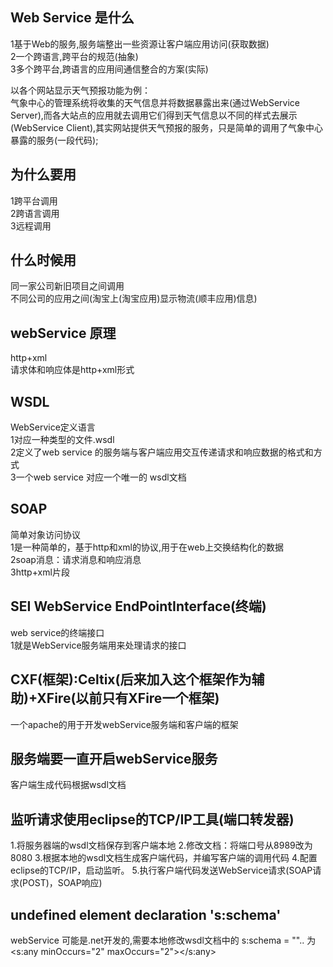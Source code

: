 ## Web Service 是什么

1基于Web的服务,服务端整出一些资源让客户端应用访问\(获取数据\)  
2一个跨语言,跨平台的规范\(抽象\)  
3多个跨平台,跨语言的应用间通信整合的方案\(实际\)

以各个网站显示天气预报功能为例：  
气象中心的管理系统将收集的天气信息并将数据暴露出来\(通过WebService Server\),而各大站点的应用就去调用它们得到天气信息以不同的样式去展示\(WebService Client\),其实网站提供天气预报的服务，只是简单的调用了气象中心暴露的服务\(一段代码\);

## 为什么要用

1跨平台调用  
2跨语言调用  
3远程调用

## 什么时候用

同一家公司新旧项目之间调用  
不同公司的应用之间\(淘宝上\(淘宝应用\)显示物流\(顺丰应用\)信息\)

## webService 原理

http+xml   
请求体和响应体是http+xml形式

## WSDL

WebService定义语言  
1对应一种类型的文件.wsdl  
2定义了web service 的服务端与客户端应用交互传递请求和响应数据的格式和方式  
3一个web service 对应一个唯一的 wsdl文档

## SOAP

简单对象访问协议  
1是一种简单的，基于http和xml的协议,用于在web上交换结构化的数据  
2soap消息：请求消息和响应消息  
3http+xml片段

## SEI WebService EndPointInterface\(终端\)

web service的终端接口  
1就是WebService服务端用来处理请求的接口

## CXF\(框架\):Celtix\(后来加入这个框架作为辅助\)+XFire\(以前只有XFire一个框架\)

一个apache的用于开发webService服务端和客户端的框架

## 服务端要一直开启webService服务
客户端生成代码根据wsdl文档

## 监听请求使用eclipse的TCP/IP工具(端口转发器)

1.将服务器端的wsdl文档保存到客户端本地
2.修改文档：将端口号从8989改为8080
3.根据本地的wsdl文档生成客户端代码，并编写客户端的调用代码
4.配置eclipse的TCP/IP，启动监听。
5.执行客户端代码发送WebService请求(SOAP请求(POST)，SOAP响应)

## undefined element declaration 's:schema'
webService 可能是.net开发的,需要本地修改wsdl文档中的 s:schema = ""..
为<s:any minOccurs="2" maxOccurs="2"></s:any>



## 